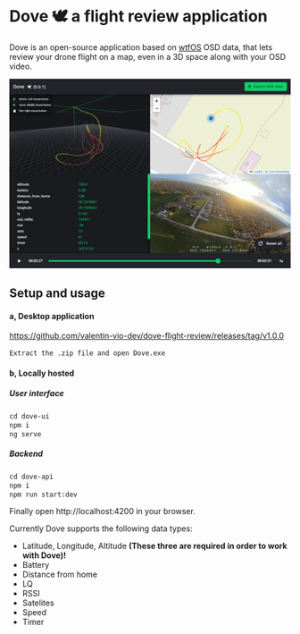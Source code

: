 # Dove 🕊️ a flight review application

Dove is an open-source application based on [wtfOS](https://github.com/fpv-wtf/wtfos) OSD data, that lets review your drone flight on a map, even in a 3D space along with your OSD video.

![](docs/preview.png)


## Setup and usage

#### a, Desktop application
https://github.com/valentin-vio-dev/dove-flight-review/releases/tag/v1.0.0

```
Extract the .zip file and open Dove.exe 
```

#### b, Locally hosted

##### User interface
```
cd dove-ui
npm i
ng serve
```

##### Backend
```
cd dove-api
npm i
npm run start:dev
```
Finally open http://localhost:4200 in your browser.

Currently Dove supports the following data types:
- Latitude, Longitude, Altitude **(These three are required in order to work with Dove)!**
- Battery
- Distance from home
- LQ
- RSSI
- Satelites
- Speed
- Timer
